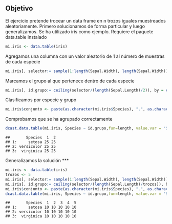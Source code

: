 Objetivo
--------

El ejercicio pretende trocear un data frame en n trozos iguales muestreados aleatoriamente. Primero solucionamos de forma particular y luego generalizamos. Se ha utilizado iris como ejemplo. Requiere el paquete data.table instalado

``` r
mi.iris <- data.table(iris)
```

Agregamos una columna con un valor aleatorio de 1 al número de muestras de cada especie

``` r
mi.iris[, selector:= sample(1:length(Sepal.Width), length(Sepal.Width)), by = c("Species")]
```

Marcamos el grupo al que pertenece dentro de cada especie

``` r
mi.iris[, id.grupo:= ceiling(selector/(length(Sepal.Length)/2)), by = c("Species")]
```

Clasificamos por especie y grupo

``` r
mi.iris$conjunto <- paste(as.character(mi.iris$Species), ".", as.character(mi.iris$id.grupo), sep = "")
```

Comprobamos que se ha agrupado correctamente

``` r
dcast.data.table(mi.iris, Species ~ id.grupo,fun=length, value.var = "Species")
```

    ##       Species  1  2
    ## 1:     setosa 25 25
    ## 2: versicolor 25 25
    ## 3:  virginica 25 25

Generalizamos la solución \*\*\*

``` r
mi.iris <- data.table(iris)
trozos <- 5 
mi.iris[, selector:= sample(1:length(Sepal.Width), length(Sepal.Width)), by = c("Species")]
mi.iris[, id.grupo:= ceiling(selector/(length(Sepal.Length)/trozos)), by = c("Species")]
mi.iris$conjunto <- paste(as.character(mi.iris$Species), ".", as.character(mi.iris$id.grupo), sep = "")
dcast.data.table(mi.iris, Species ~ id.grupo,fun=length, value.var = "Species")
```

    ##       Species  1  2  3  4  5
    ## 1:     setosa 10 10 10 10 10
    ## 2: versicolor 10 10 10 10 10
    ## 3:  virginica 10 10 10 10 10

